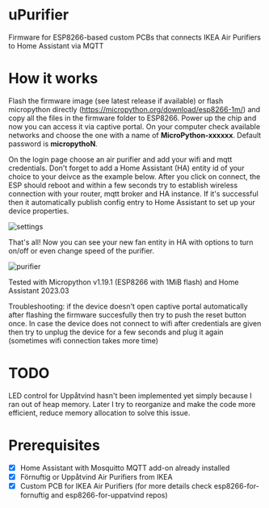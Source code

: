 # uPurifier
Firmware for ESP8266-based custom PCBs that connects IKEA Air Purifiers to Home Assistant via MQTT

# How it works

Flash the firmware image (see latest release if available) or flash micropython directly (https://micropython.org/download/esp8266-1m/) and copy all the files in the firmware folder to ESP8266. Power up the chip and now you can access it via captive portal. On your computer check available networks and choose the one with a name of **MicroPython-xxxxxx**. Default password is **micropythoN**.

On the login page choose an air purifier and add your wifi and mqtt credentials. Don't forget to add a Home Assistant (HA) entity id of your choice to your deivce as the example below. After you click on connect, the ESP should reboot and within a few seconds try to establish wireless connection with your router, mqtt broker and HA instance. If it's successful then it automatically publish config entry to Home Assistant to set up your device properties.

![settings](https://user-images.githubusercontent.com/44551566/223481337-2923b91a-d781-4323-ad16-ef498274ddf4.png)

That's all! Now you can see your new fan entity in HA with options to turn on/off or even change speed of the purifier.

![purifier](https://user-images.githubusercontent.com/44551566/227742622-75aa59dd-5e10-47a9-91a0-5de06286ad94.gif)

Tested with Micropython v1.19.1 (ESP8266 with 1MiB flash) and Home Assistant 2023.03

Troubleshooting: if the device doesn't open captive portal automatically after flashing the firmware succesfully then try to push the reset button once. In case the device does not connect to wifi after credentials are given then try to unplug the device for a few seconds and plug it again (sometimes wifi connection takes more time)

# TODO
LED control for Uppåtvind hasn't been implemented yet simply because I ran out of heap memory. Later I try to reorganize and make the code more efficient, reduce memory allocation to solve this issue.

# Prerequisites

- [x] Home Assistant with Mosquitto MQTT add-on already installed
- [x] Förnuftig or Uppåtvind Air Purifiers from IKEA
- [x] Custom PCB for IKEA Air Purifiers (for more details check esp8266-for-fornuftig and esp8266-for-uppatvind repos)
